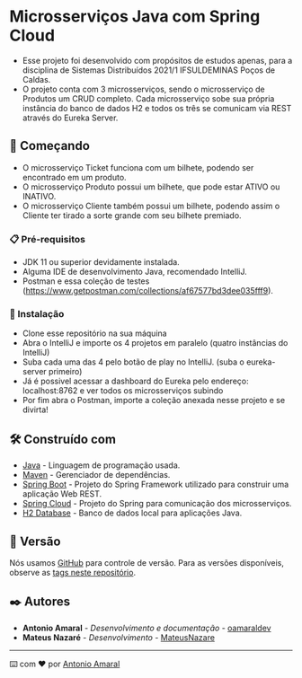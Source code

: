 # Microsserviços Java com Spring Cloud

- Esse projeto foi desenvolvido com propósitos de estudos apenas, para a disciplina de Sistemas Distribuídos 2021/1 IFSULDEMINAS Poços de Caldas.
- O projeto conta com 3 microsserviços, sendo o microsserviço de Produtos um CRUD completo. Cada microsserviço sobe sua própria instância do banco de dados H2 e todos os três se comunicam via REST através do Eureka Server.

## 🚀 Começando

- O microsserviço Ticket funciona com um bilhete, podendo ser encontrado em um produto.
- O microsserviço Produto possui um bilhete, que pode estar ATIVO ou INATIVO.
- O microsserviço Cliente também possui um bilhete, podendo assim o Cliente ter tirado a sorte grande com seu bilhete premiado.

### 📋 Pré-requisitos

- JDK 11 ou superior devidamente instalada.
- Alguma IDE de desenvolvimento Java, recomendado IntelliJ.
- Postman e essa coleção de testes (https://www.getpostman.com/collections/af67577bd3dee035fff9).

### 🔧 Instalação

- Clone esse repositório na sua máquina
- Abra o IntelliJ e importe os 4 projetos em paralelo (quatro instâncias do IntelliJ)
- Suba cada uma das 4 pelo botão de play no IntelliJ. (suba o eureka-server primeiro)
- Já é possivel acessar a dashboard do Eureka pelo endereço: localhost:8762 e ver todos os microsserviços subindo
- Por fim abra o Postman, importe a coleção anexada nesse projeto e se divirta!

## 🛠️ Construído com

* [Java](http://www.dropwizard.io/1.0.2/docs/) - Linguagem de programação usada.
* [Maven](https://maven.apache.org/) - Gerenciador de dependências.
* [Spring Boot](https://spring.io/projects/spring-boot) - Projeto do Spring Framework utilizado para construir uma aplicação Web REST.
* [Spring Cloud](https://spring.io/projects/spring-cloud) - Projeto do Spring para comunicação dos microsserviços.
* [H2 Database](https://www.h2database.com/html/main.html) - Banco de dados local para aplicações Java.

## 📌 Versão

Nós usamos [GitHub](http://github.com) para controle de versão. Para as versões disponíveis, observe as [tags neste repositório](https://github.com/oamaraldev/springCloudMicroservices). 

## ✒️ Autores

* **Antonio Amaral** - *Desenvolvimento e documentação* - [oamaraldev](https://github.com/oamaraldev)
* **Mateus Nazaré** - *Desenvolvimento* - [MateusNazare](https://github.com/MateusNazare)

---
⌨️ com ❤️ por [Antonio Amaral](https://github.com/oamaraldev)
